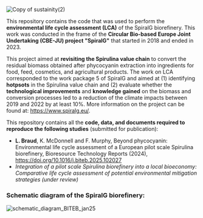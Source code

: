  ![Copy of sustainity(2)](https://github.com/user-attachments/assets/ba9c9e69-e66b-43ab-8e0e-802c934322bd)
 
This repository contains the code that was used to perform the **environmental life cycle assessment (LCA)** of the SpiralG biorefinery. This work was conducted in the frame of the **Circular Bio-based Europe Joint Undertaking (CBE-JU) project "SpiralG"** that started in 2018 and ended in 2023.

This project aimed at **revisiting the Spirulina value chain** to convert the residual biomass obtained after phycocyanin extraction into ingredients for food, feed, cosmetics, and agricultural products. The work on LCA corresponded to the work package 5 of SpiralG and aimed at (1) identifying **hotpsots** in the Spirulina value chain and (2) evaluate whether the **technological improvements** and **knowledge gained** on the biomass and conversion processes led to a reduction of the climate impacts between 2019 and 2022 by at least 10%. More information on the project can be found at: https://www.spiralg.eu/.

This repository contains all the **code, data, and documents required to reproduce the following studies** (submitted for publication): 

- **L. Braud**, K. McDonnell and F. Murphy, Beyond phycocyanin: Environmental life cycle assessment of a European pilot scale Spirulina biorefinery, Bioresource Technology Reports (2024), https://doi.org/10.1016/j.biteb.2025.102027
- *Integration of a pilot scale Spirulina biorefinery into a local bioeconomy: Comparative life cycle assessment of potential environmental mitigation strategies (under review)*

### Schematic diagram of the SpiralG biorefinery:

![schematic_diagram_BITEB_jan25](https://github.com/user-attachments/assets/ac8559b8-fe2d-4348-b36d-75f9dd6d09f3)
